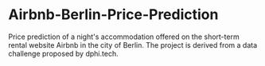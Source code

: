 # Airbnb-Berlin-Price-Prediction
Price prediction of a night's accommodation offered on the short-term rental website Airbnb in the city of Berlin. The project is derived from a data challenge proposed by dphi.tech.

